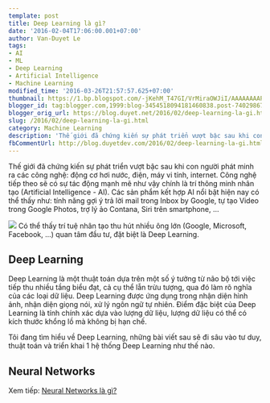 ```yaml
---
template: post
title: Deep Learning là gì?
date: '2016-02-04T17:06:00.001+07:00'
author: Van-Duyet Le
tags:
- AI
- ML
- Deep Learning
- Artificial Intelligence
- Machine Learning
modified_time: '2016-03-26T21:57:57.625+07:00'
thumbnail: https://1.bp.blogspot.com/-jKehM_T47GI/VrMiraOWJiI/AAAAAAAAPFE/jpYwrmCFW6g/s1600/small_1420.png
blogger_id: tag:blogger.com,1999:blog-3454518094181460838.post-7402986788806917596
blogger_orig_url: https://blog.duyet.net/2016/02/deep-learning-la-gi.html
slug: /2016/02/deep-learning-la-gi.html
category: Machine Learning
description: 'Thế giới đã chứng kiến sự phát triển vượt bậc sau khi con người phát minh ra các công nghệ: động cơ hơi nước, điện, máy vi tính, internet. Công nghệ tiếp theo sẽ có sự tác động mạnh mẽ như vậy chính là trí thông minh nhân tạo (Artificial Intelligence - AI)'
fbCommentUrl: http://blog.duyetdev.com/2016/02/deep-learning-la-gi.html
---
```


Thế giới đã chứng kiến sự phát triển vượt bậc sau khi con người phát minh ra các công nghệ: động cơ hơi nước, điện, máy vi tính, internet. Công nghệ tiếp theo sẽ có sự tác động mạnh mẽ như vậy chính là trí thông minh nhân tạo (Artificial Intelligence - AI).
Các sản phẩm kết hợp AI nổi bật hiện nay có thể thấy như: tính năng gợi ý trả lời mail trong Inbox by Google, tự tạo Video trong Google Photos, trợ lý ảo Contana, Siri trên smartphone, ...

![](https://1.bp.blogspot.com/-jKehM_T47GI/VrMiraOWJiI/AAAAAAAAPFE/jpYwrmCFW6g/s320/small_1420.png)
Có thể thấy trí tuệ nhân tạo thu hút nhiều ông lớn (Google, Microsoft, Facebook, ...) quan tâm đầu tư, đặt biệt là Deep Learning.

## Deep Learning  ##
Deep Learning là một thuật toán dựa trên một số ý tưởng từ não bộ tới việc tiếp thu nhiều tầng biểu đạt, cả cụ thể lẫn trừu tượng, qua đó làm rõ nghĩa của các loại dữ liệu.
Deep Learning được ứng dụng trong nhận diện hình ảnh, nhận diện giọng nói, xử lý ngôn ngữ tự nhiên.
Điểm đặc biệt của Deep Learning là tính chính xác dựa vào lượng dữ liệu, lượng dữ liệu có thể có kích thước khổng lồ mà không bị hạn chế.

Tôi đang tìm hiểu về Deep Learning, những bài viết sau sẽ đi sâu vào tư duy, thuật toán và triển khai 1 hệ thống Deep Learning như thế nào.

## Neural Networks ##
Xem tiếp: [Neural Networks là gì?](https://blog.duyet.net/2016/03/neural-networks.html)
